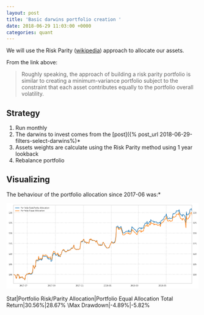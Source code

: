 ```yaml
---
layout: post
title: 'Basic darwins portfolio creation '
date: 2018-06-29 11:03:00 +0000
categories: quant
---
```

We will use the Risk Parity ([wikipedia](https://en.wikipedia.org/wiki/Risk_parity)) approach to allocate our assets.

From the link above:

> Roughly speaking, the approach of building a risk parity portfolio is similar to creating a minimum-variance portfolio subject to the constraint that each asset contributes equally to the portfolio overall volatility.

## Strategy

1. Run monthly
2. The darwins to invest comes from the [post]({% post_url 2018-06-29-filters-select-darwins%)\*
3. Assets weights are calculate using the Risk Parity method using 1 year lookback
4. Rebalance portfolio

## Visualizing

The behaviour of the portfolio allocation since 2017-06 was:\*

![](assets/images/20180630115200.png)

Stat|Portfolio Risk/Parity Allocation|Portfolio Equal Allocation
Total Return|30.56%|28.67%
\Max Drawdown|-4.89%|-5.82%
